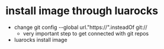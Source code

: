 # install image through luarocks
- change git config --global url."https://".insteadOf git://
  - very important step to get connected with git repos
- luarocks install image
